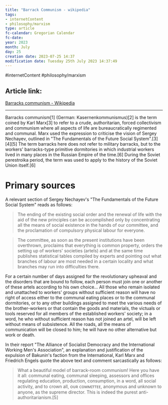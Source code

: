 ```yaml
---
title: "Barrack Communism - wikipedia"
tags:
- internetContent
- philosophy/marxism
type: article
fc-calendar: Gregorian Calendar
fc-date: 
year: 2023
month: July
day: 25
creation date: 2023-07-25 14:37
modification date: Tuesday 25th July 2023 14:37:49
---
```


#internetContent  #philosophy/marxism 
## Article link:
[Barracks communism - Wikipedia](https://en.wikipedia.org/wiki/Barracks_communism)
_____
Barracks communism[1] (German: Kasernenkommunismus)[2] is the term coined by Karl Marx[3] to refer to a crude, authoritarian, forced collectivism and communism where all aspects of life are bureaucratically regimented and communal. Marx used the expression to criticise the vision of Sergey Nechayev, outlined in "The Fundamentals of the Future Social System".[3][4][5] The term barracks here does not refer to military barracks, but to the workers' barracks-type primitive dormitories in which industrial workers lived in many places in the Russian Empire of the time.[6] During the Soviet perestroika period, the term was used to apply to the history of the Soviet Union itself.[6]

# Primary sources
A relevant section of Sergey Nechayev's "The Fundamentals of the Future Social System" reads as follows:

> The ending of the existing social order and the renewal of life with the aid of the new principles can be accomplished only by concentrating all the means of social existence in the hands of our committee, and the proclamation of compulsory physical labour for everyone.

> The committee, as soon as the present institutions have been overthrown, proclaims that everything is common property, orders the setting up of workers' societies (artels) and at the same time publishes statistical tables compiled by experts and pointing out what branches of labour are most needed in a certain locality and what branches may run into difficulties there.

For a certain number of days assigned for the revolutionary upheaval and the disorders that are bound to follow, each person must join one or another of these artels according to his own choice... All those who remain isolated and unattached to workers' groups without sufficient reason will have no right of access either to the communal eating places or to the communal dormitories, or to any other buildings assigned to meet the various needs of the brother-workers or that contain the goods and materials, the victuals or tools reserved for all members of the established workers' society; in a word, he who without sufficient reason has not joined an artel, will be left without means of subsistence. All the roads, all the means of communication will be closed to him; he will have no other alternative but work or death.

In their report "The Alliance of Socialist Democracy and the International Working Men's Association", an explanation and justification of the expulsion of Bakunin's faction from the International, Karl Marx and Friedrich Engels quote the above text and comment sarcastically as follows:

> What a beautiful model of barrack-room communism! Here you have it all: communal eating, communal sleeping, assessors and offices regulating education, production, consumption, in a word, all social activity, and to crown all, ᴏᴜʀ ᴄᴏᴍᴍɪᴛᴛᴇᴇ, anonymous and unknown to anyone, as the supreme director. This is indeed the purest anti-authoritarianism.[5]
